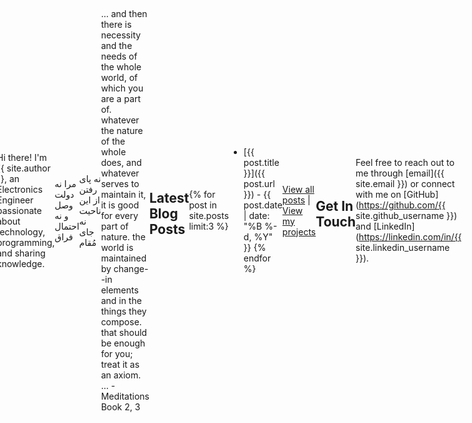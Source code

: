 ```yaml
---
layout: page
title: Home
---
```


# Welcome to My Personal Website


  <div class="model-box">
    <canvas id="modelCanvas"></canvas>
  </div>

Hi there! I'm {{ site.author }}, an Electronics Engineer passionate about technology, programming, and sharing knowledge.

مرا نه دولت وصل و نه احتمال فراق

نه پای رفتن از این ناحیت نه جای مُقام

___
... and then there is necessity and the needs of the whole world, of which you are a part of. whatever the nature of the whole does, and whatever serves to maintain it, it is good for every part of nature. the world is maintained by change--in elements and in the things they compose. that should be enough for you; treat it as an axiom. ... -Meditations Book 2, 3
## Latest Blog Posts

{% for post in site.posts limit:3 %}
- [{{ post.title }}]({{ post.url }}) - {{ post.date | date: "%B %-d, %Y" }}
{% endfor %}

[View all posts](/archive) | [View my projects](/projects)

## Get In Touch

Feel free to reach out to me through [email]({{ site.email }}) or connect with me on [GitHub](https://github.com/{{ site.github_username }}) and [LinkedIn](https://linkedin.com/in/{{ site.linkedin_username }}).

<style>
  .welcome-section {
    margin-bottom: 2rem;
  }
  
  .featured-posts {
    background: #f8f9fa;
    padding: 1.5rem;
    border-radius: 8px;
    margin: 2rem 0;
  }
  
  .featured-posts h2 {
    margin-top: 0;
    color: #2c3e50;
  }
  
  .cta-buttons {
    display: flex;
    gap: 1rem;
    margin: 2rem 0;
  }
  
  .cta-button {
    display: inline-block;
    padding: 0.8rem 1.5rem;
    background-color: #2a7ae2;
    color: white !important;
    text-decoration: none;
    border-radius: 4px;
    transition: background-color 0.2s;
  }
  
  .cta-button:hover {
    background-color: #1a5cb0;
  }
  
  @media (max-width: 600px) {
    .cta-buttons {
      flex-direction: column;
      gap: 0.5rem;
    }
    
    .cta-button {
      text-align: center;
    }
  }

    body {
      background: #fdfdfd;
      display: flex;
      justify-content: center;
      align-items: center;
      height: 100vh;
      margin: 0;
    }

    .model-box {
      width: 320px;
      height: 320px;
      position: relative;
      overflow: visible; /* allow canvas to spill out */
      border: 1px solid #ccc;
    }

    canvas {
      position: absolute;
      top: 50%;
      left: 50%;
      transform: translate(-50%, -50%);
      width: 400px;   /* visually larger */
      height: 400px;
      display: block;
      pointer-events: none; /* don’t block nearby elements */
    }
</style>

 <script type="module">
    import * as THREE from "https://cdn.jsdelivr.net/npm/three@0.158.0/build/three.module.js";

    const canvas = document.getElementById("modelCanvas");
    const renderer = new THREE.WebGLRenderer({ canvas, alpha: true, antialias: true });
    renderer.setSize(400, 400, false); // IMPORTANT: match canvas size

    const scene = new THREE.Scene();
    const camera = new THREE.PerspectiveCamera(45, 1, 0.1, 1000);
    camera.position.z = 4;

    // Lights
    const light = new THREE.DirectionalLight(0xffffff, 1);
    light.position.set(3, 3, 5);
    scene.add(light);
    scene.add(new THREE.AmbientLight(0xffffff, 0.4));

    // TEST CUBE (replace with OBJ loader later)
    const geometry = new THREE.BoxGeometry();
    const material = new THREE.MeshStandardMaterial({ color: 0x444444 });
    const cube = new THREE.Mesh(geometry, material);
    scene.add(cube);

    function animate() {
      requestAnimationFrame(animate);
      cube.rotation.x += 0.01;
      cube.rotation.y += 0.01;
      renderer.render(scene, camera);
    }
    animate();
  </script>